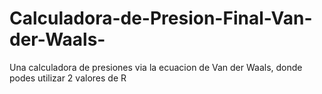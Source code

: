 # Calculadora-de-Presion-Final-Van-der-Waals-
Una calculadora de presiones via la ecuacion de Van der Waals, donde podes utilizar 2 valores de R
